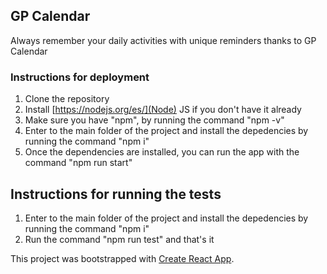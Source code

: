 ## GP Calendar

Always remember your daily activities with unique reminders thanks to GP Calendar

### Instructions for deployment

1) Clone the repository
2) Install [https://nodejs.org/es/](Node) JS if you don't have it already
3) Make sure you have "npm", by running the command "npm -v"
4) Enter to the main folder of the project and install the depedencies by running the command "npm i"
5) Once the dependencies are installed, you can run the app with the command "npm run start"

## Instructions for running the tests

1) Enter to the main folder of the project and install the depedencies by running the command "npm i"
2) Run the command "npm run test" and that's it

This project was bootstrapped with [Create React App](https://github.com/facebook/create-react-app).
